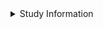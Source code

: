 <details>
<summary>Study Information</summary>

We are asking you this question because you have agreed to be part of our research study, "Understanding Developers' Addition and Removal of Type Annotations" (UNL IRB 23988).  Additional information about this study is available from [the study website](https://cse-rdyer-05.unl.edu{% url 'home' %}).  You may opt out of this study at any time, using the following commands:

 - `@{{ BOT_NAME }}[bot] OPTOUT`
    * If you would like the bot to stop sending you comments, and wish to no longer participate in the study.
 - `@{{ BOT_NAME }}[bot] REMOVE`
    * If you would like your data removed from the study.  This will additionally opt you out of participation.  We will retain only documentation of your consent, and the request to remove your data from the study.
</details>
